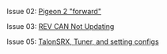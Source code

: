 Issue 02: [Pigeon 2 "forward"](./.repo/Pidgey2.0Directions.md)

Issue 03: [REV CAN Not Updating](./.repo/REV%20Update-Status%20Lights.md)

Issue 05: [TalonSRX, Tuner, and setting configs](./.repo/TalonSRX+CTRE%20Tuner%20Configs.md)